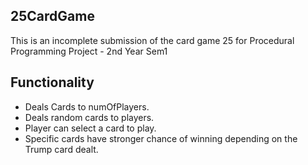 ##  25CardGame 
This is an incomplete submission of the card game 25 for Procedural Programming Project - 2nd Year Sem1

## Functionality
* Deals Cards to numOfPlayers.
* Deals random cards to players.
* Player can select a card to play.
* Specific cards have stronger chance of winning depending on the Trump card dealt.
